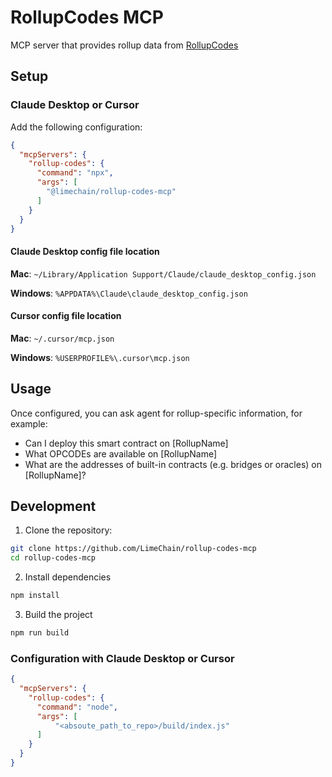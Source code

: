 # RollupCodes MCP

MCP server that provides rollup data from [RollupCodes](https://rollup.codes)

## Setup

### Claude Desktop or Cursor

Add the following configuration:

```json
{
  "mcpServers": {
    "rollup-codes": {
      "command": "npx",
      "args": [
        "@limechain/rollup-codes-mcp"
      ]
    }
  }
}
```

#### Claude Desktop config file location

**Mac**: `~/Library/Application Support/Claude/claude_desktop_config.json`

**Windows**: `%APPDATA%\Claude\claude_desktop_config.json`

#### Cursor config file location

**Mac**: `~/.cursor/mcp.json`

**Windows**: `%USERPROFILE%\.cursor\mcp.json`

## Usage

Once configured, you can ask agent for rollup-specific information, for example:

 -  Can I deploy this smart contract on [RollupName]
 -  What OPCODEs are available on [RollupName]
 - What are the addresses of built-in contracts (e.g. bridges or oracles) on [RollupName]?

## Development
1. Clone the repository:
```bash
git clone https://github.com/LimeChain/rollup-codes-mcp
cd rollup-codes-mcp
```
2. Install dependencies
```bash
npm install
```
3. Build the project
```bash
npm run build
```

### Configuration with Claude Desktop or Cursor

```json
{
  "mcpServers": {
    "rollup-codes": {
      "command": "node",
      "args": [
          "<absoute_path_to_repo>/build/index.js"
      ]
    }
  }
}
```